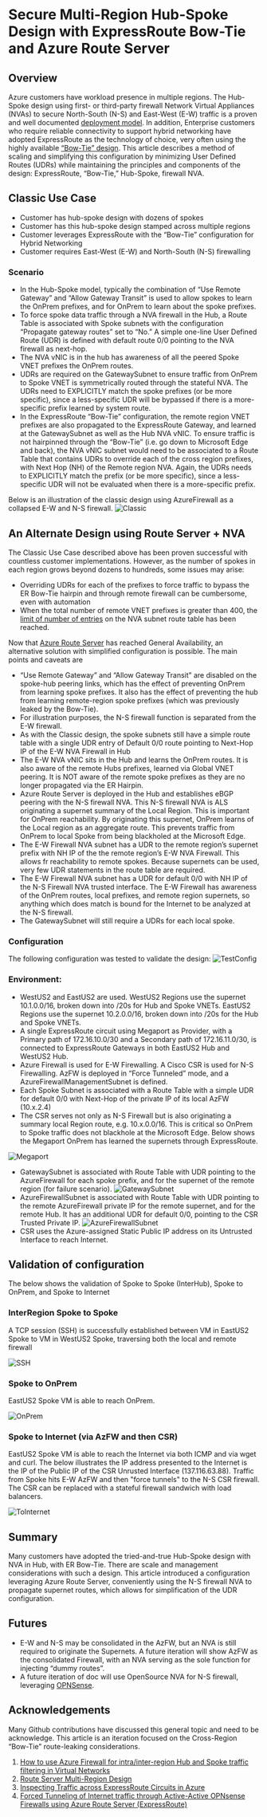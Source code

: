 # Secure Multi-Region Hub-Spoke Design with ExpressRoute Bow-Tie and Azure Route Server
## Overview
Azure customers have workload presence in multiple regions.  The Hub-Spoke design using first- or third-party firewall Network Virtual Appliances (NVAs) to secure North-South (N-S) and East-West (E-W) traffic is a proven and well documented [deployment model](https://docs.microsoft.com/en-us/azure/cloud-adoption-framework/ready/azure-best-practices/hub-spoke-network-topology).  In addition, Enterprise customers who require reliable connectivity to support hybrid networking have adopted ExpressRoute as the technology of choice, very often using the highly available [“Bow-Tie” design](https://docs.microsoft.com/en-us/azure/expressroute/designing-for-disaster-recovery-with-expressroute-privatepeering#large-distributed-enterprise-network). This article describes a method of scaling and simplifying this configuration by minimizing User Defined Routes (UDRs) while maintaining the principles and components of the design: ExpressRoute, “Bow-Tie,” Hub-Spoke, firewall NVA.
## Classic Use Case
-	Customer has hub-spoke design with dozens of spokes
-	Customer has this hub-spoke design stamped across multiple regions
-	Customer leverages ExpressRoute with the “Bow-Tie” configuration for Hybrid Networking
-	Customer requires East-West (E-W) and North-South (N-S) firewalling
### Scenario
-	In the Hub-Spoke model, typically the combination of “Use Remote Gateway” and “Allow Gateway Transit” is used to allow spokes to learn the OnPrem prefixes, and for OnPrem to learn about the spoke prefixes.  
-	To force spoke data traffic through a NVA firewall in the Hub, a Route Table is associated with Spoke subnets with the configuration “Propagate gateway routes” set to “No.”  A simple one-line User Defined Route (UDR) is defined with default route 0/0 pointing to the NVA firewall as next-hop.
-	The NVA vNIC is in the hub has awareness of all the peered Spoke VNET prefixes the OnPrem routes. 
-	UDRs are required on the GatewaySubnet to ensure traffic from OnPrem to Spoke VNET is symmetrically routed through the stateful NVA. The UDRs need to EXPLICITLY match the spoke prefixes (or be more specific), since a less-specific UDR will be bypassed if there is a more-specific prefix learned by system route.
-	In the ExpressRoute “Bow-Tie” configuration, the remote region VNET prefixes are also propagated to the ExpressRoute Gateway, and learned at the GatewaySubnet as well as the Hub NVA vNIC.  To ensure traffic is not hairpinned through the “Bow-Tie” (i.e. go down to Microsoft Edge and back), the NVA vNIC subnet would need to be associated to a Route Table that contains UDRs to override each of the cross region prefixes, with Next Hop (NH) of the Remote region NVA.  Again, the UDRs needs to EXPLICITLY match the prefix (or be more specific), since a less-specific UDR will not be evaluated when there is a more-specific prefix.

Below is an illustration of the classic design using AzureFirewall as a collapsed E-W and N-S firewall.
![Classic](/Diagrams/1-classic.jpg)

## An Alternate Design using Route Server + NVA
The Classic Use Case described above has been proven successful with countless customer implementations. However, as the number of spokes in each region grows beyond dozens to hundreds, some issues may arise:
-	Overriding UDRs for each of the prefixes to force traffic to bypass the ER Bow-Tie hairpin and through remote firewall can be cumbersome, even with automation 
-	When the total number of remote VNET prefixes is greater than 400, the [limit of number of entries](https://docs.microsoft.com/en-us/azure/azure-resource-manager/management/azure-subscription-service-limits#azure-resource-manager-virtual-networking-limits) on the NVA subnet route table has been reached.
  
Now that [Azure Route Server](https://docs.microsoft.com/en-us/azure/route-server/overview) has reached General Availability, an alternative solution with simplified configuration is possible.  The main points and caveats are
-	“Use Remote Gateway” and “Allow Gateway Transit” are disabled on the spoke-hub peering links, which has the effect of preventing OnPrem from learning spoke prefixes.  It also has the effect of preventing the hub from learning remote-region spoke prefixes (which was previously leaked by the Bow-Tie).
-	For illustration purposes, the N-S firewall function is separated from the E-W firewall. 
-	As with the Classic design, the spoke subnets still have a simple route table with a single UDR entry of Default 0/0 route pointing to Next-Hop IP of the E-W NVA Firewall in Hub
-	The E-W NVA vNIC sits in the Hub and learns the OnPrem routes.  It is also aware of the remote Hubs prefixes, learned via Global VNET peering.  It is NOT aware of the remote spoke prefixes as they are no longer propagated via the ER Hairpin.
-	Azure Route Server is deployed in the Hub and establishes eBGP peering with the N-S firewall NVA.  This N-S firewall NVA is ALS originating a supernet summary of the Local Region.  This is important for OnPrem reachability.  By originating this supernet, OnPrem learns of the Local region as an aggregate route.  This prevents traffic from OnPrem to local Spoke from being blackholed at the Microsoft Edge. 
-	The E-W Firewall NVA subnet has a UDR to the remote region’s supernet prefix with NH IP of the the remote region’s E-W NVA Firewall.  This allows fr reachability to remote spokes.  Because supernets can be used, very few UDR statements in the route table are required.
-	The E-W Firewall NVA subnet has a UDR for default 0/0 with NH IP of the N-S Firewall NVA trusted interface.  The E-W Firewall has awareness of the OnPrem routes, local prefixes, and remote region supernets, so anything which does match is bound for the Internet to be analyzed at the N-S firewall. 
-	The GatewaySubnet will still require a UDRs for each local spoke.

### Configuration 
The following configuration was tested to validate the design:
![TestConfig](/Diagrams/2-testconfig.jpg)

### Environment:
-	WestUS2 and EastUS2 are used.  WestUS2 Regions use the supernet 10.1.0.0/16, broken down into /20s for Hub and Spoke VNETs.  EastUS2 Regions use the supernet 10.2.0.0/16, broken down into /20s for the Hub and Spoke VNETs.
-	A single ExpressRoute circuit using Megaport as Provider, with a Primary path of 172.16.10.0/30 and a Secondary path of 172.16.11.0/30, is connected to ExpressRoute Gateways in both EastUS2 Hub and WestUS2 Hub.
-	Azure Firewall is used for E-W Firewalling.  A Cisco CSR is used for N-S Firewalling.  AzFW is deployed in “Force Tunneled” mode, and a AzureFirewallManagementSubnet is defined.
-	Each Spoke Subnet is associated with a Route Table with a simple UDR for default 0/0 with Next-Hop of the private IP of its local AzFW (10.x.2.4)
-	The CSR serves not only as N-S Firewall but is also originating a summary local Region route, e.g. 10.x.0.0/16.  This is critical so OnPrem to Spoke traffic does not blackhole at the Microsoft Edge. Below shows the Megaport OnPrem has learned the supernets through ExpressRoute.

![Megaport](/Diagrams/3-MegaportRT.png)
-	GatewaySubnet is associated with Route Table with UDR pointing to the AzureFirewall for each spoke prefix, and for the supernet of the remote region (for failure scenario).
![GatewaySubnet](/Diagrams/4-GatweaySubnet.png)
-	AzureFirewallSubnet is associated with Route Table with UDR pointing to the remote AzureFirewall private IP for the remote supernet, and for the remote Hub.  It has an additional UDR for default 0/0, pointing to the CSR Trusted Private IP.
![AzureFirewallSubnet](/Diagrams/5-AzureFirewallSubnet.png)
-	CSR uses the Azure-assigned Static Public IP address on its Untrusted Interface to reach Internet.

## Validation of configuration
The below shows the validation of Spoke to Spoke (InterHub), Spoke to OnPrem, and Spoke to Internet
### InterRegion Spoke to Spoke
A TCP session (SSH) is successfully established between VM in EastUS2 Spoke to VM in WestUS2 Spoke, traversing both the local and remote firewall

![SSH](/Diagrams/6-CrossRegionSSH.png)

### Spoke to OnPrem
EastUS2 Spoke VM is able to reach OnPrem.

![OnPrem](/Diagrams/7-OnPrem.png)   

### Spoke to Internet (via AzFW and then CSR)
EastUS2 Spoke VM is able to reach the Internet via both ICMP and via wget and curl.  The below illustrates the IP address presented to the Internet is the IP of the Public IP of the CSR Unrusted Interface (137.116.63.88).  Traffic from Spoke hits E-W AzFW and then "force tunnels" to the N-S CSR firewall.  The CSR can be replaced with a stateful firewall sandwich with load balancers.

![ToInternet](/Diagrams/8-SpoketoInternet.png)   

## Summary
Many customers have adopted the tried-and-true Hub-Spoke design with NVA in Hub, with ER Bow-Tie. There are scale and management considerations with such a design.  This article introduced a configuration leveraging Azure Route Server, conveniently using the N-S firewall NVA to propagate supernet routes, which allows for simplification of the UDR configuration.  

## Futures
- E-W and N-S may be consolidated in the AzFW, but an NVA is still required to originate the Supernets.  A future iteration will show AzFW as the consolidated Firewall, with an NVA serving as the sole function for injecting “dummy routes”.
- A future iteration of doc will use OpenSource NVA for N-S firewall, leveraging [OPNSense](https://github.com/dmauser/opnazure).

## Acknowledgements
Many Github contributions have discussed this general topic and need to be acknowledge.  This article is an iteration focused on the Cross-Region “Bow-Tie” route-leaking considerations.

1. [How to use Azure Firewall for intra/inter-region Hub and Spoke traffic filtering in Virtual Networks](https://github.com/jwrightazure/lab/tree/master/inter-region-spoke-spoke-azfw)
2. [Route Server Multi-Region Design](https://blog.cloudtrooper.net/2021/03/06/route-server-multi-region-design/)
3. [Inspecting Traffic across ExpressRoute Circuits in Azure](https://github.com/jocortems/azurehybridnetworking/tree/main/Inspect-Traffic-Between-ExpressRoute-Circuits)
4. [Forced Tunneling of Internet traffic through Active-Active OPNsense Firewalls using Azure Route Server (ExpressRoute)](https://github.com/dmauser/Lab/tree/master/RS-AA-OPNsense-ForceTunnel-ER)
